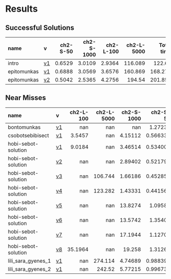 # Results

## Successful Solutions

| name        | v                          |   ch2-S-50 |   ch2-S-1000 |   ch2-L-100 |   ch2-L-5000 |   Total time |
|:------------|:---------------------------|-----------:|-------------:|------------:|-------------:|-------------:|
| intro       | [v1](../../commit/32a11ca) |     0.6529 |       3.0109 |      2.9364 |      116.089 |      122.69  |
| epitomunkas | [v1](../../commit/224d3dc) |     0.6888 |       3.0569 |      3.6576 |      160.869 |      168.272 |
| epitomunkas | [v2](../../commit/55eca6a) |     0.5042 |       2.5365 |      4.2756 |      194.54  |      201.857 |

## Near Misses

| name                | v                          |   ch2-L-100 |   ch2-L-5000 |   ch2-S-1000 |   ch2-S-50 |
|:--------------------|:---------------------------|------------:|-------------:|-------------:|-----------:|
| bontomunkas         | [v1](../../commit/210be6f) |    nan      |      nan     |    nan       |   1.27235  |
| csobotsebibisect    | [v1](../../commit/29450c9) |      3.5457 |      nan     |      4.15112 |   0.566334 |
| hobi-sebot-solution | [v1](../../commit/f4662c7) |      9.0184 |      nan     |      3.46514 |   0.534007 |
| hobi-sebot-solution | [v2](../../commit/1d3d0eb) |    nan      |      nan     |      2.89402 |   0.521794 |
| hobi-sebot-solution | [v3](../../commit/292c045) |    nan      |      106.744 |      1.66186 |   0.452853 |
| hobi-sebot-solution | [v4](../../commit/55eca6a) |    nan      |      123.282 |      1.43331 |   0.441569 |
| hobi-sebot-solution | [v5](../../commit/6d15cbd) |    nan      |      nan     |     13.8274  |   1.09583  |
| hobi-sebot-solution | [v6](../../commit/4100f53) |    nan      |      nan     |     13.5742  |   1.35401  |
| hobi-sebot-solution | [v7](../../commit/e50eaa7) |    nan      |      nan     |     17.1944  |   1.12709  |
| hobi-sebot-solution | [v8](../../commit/7d33778) |     35.1964 |      nan     |     19.258   |   1.31269  |
| lili_sara_gyenes_1  | [v1](../../commit/3b53a86) |    nan      |      274.114 |      4.74689 |   0.988394 |
| lili_sara_gyenes_2  | [v1](../../commit/4c26f5d) |    nan      |      242.52  |      5.77215 |   0.996739 |